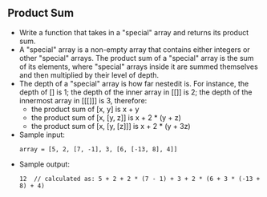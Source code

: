 ## Product Sum

- Write a function that takes in a "special" array and returns its product sum.
- A "special" array is a non-empty array that contains either integers or other "special" arrays. The product sum of a "special" array is the sum of its elements, where "special" arrays inside it are summed themselves and then multiplied by their level of depth.
- The depth of a "special" array is how far nestedit is. For instance, the depth of [] is 1; the depth of the inner array in [[]] is 2; the depth of the innermost array in [[[]]] is 3, therefore:
    * the product sum of [x, y] is x + y  
    * the product sum of [x, [y, z]] is x + 2 * (y + z)  
    * the product sum of [x, [y, [z]]] is x + 2 * (y + 3z)
- Sample input:
    ~~~
    array = [5, 2, [7, -1], 3, [6, [-13, 8], 4]]
    ~~~
- Sample output:
    ~~~
    12  // calculated as: 5 + 2 + 2 * (7 - 1) + 3 + 2 * (6 + 3 * (-13 + 8) + 4)
    ~~~